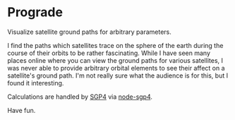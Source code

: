 # Prograde

Visualize satellite ground paths for arbitrary parameters.

I find the paths which satellites trace on the sphere of the earth during the course of their orbits to be rather fascinating. While I have seen many places online where you can view the ground paths for various satellites, I was never able to provide arbitrary orbital elements to see their affect on a satellite's ground path. I'm not really sure what the audience is for this, but I found it interesting.

Calculations are handled by [SGP4](https://en.wikipedia.org/wiki/Simplified_perturbations_models) via [node-sgp4](https://github.com/joshuaferrara/node-sgp4).

Have fun.
